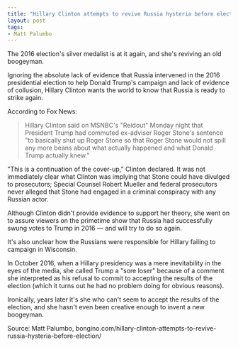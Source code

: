 ```yaml
---
title: "Hillary Clinton attempts to revive Russia hysteria before election"
layout: post
tags:
- Matt Palumbo
---
```


The 2016 election's silver medalist is at it again, and she's reviving an old boogeyman.

Ignoring the absolute lack of evidence that Russia intervened in the 2016 presidential election to help Donald Trump's campaign and lack of evidence of collusion, Hillary Clinton wants the world to know that Russia is ready to strike again.

According to Fox News:

> Hillary Clinton said on MSNBC's "Reidout" Monday night that President Trump had commuted ex-adviser Roger Stone's sentence "to basically shut up Roger Stone so that Roger Stone would not spill any more beans about what actually happened and what Donald Trump actually knew."

"This is a continuation of the cover-up," Clinton declared. It was not immediately clear what Clinton was implying that Stone could have divulged to prosecutors; Special Counsel Robert Mueller and federal prosecutors never alleged that Stone had engaged in a criminal conspiracy with any Russian actor.

Although Clinton didn't provide evidence to support her theory, she went on to assure viewers on the primetime show that Russia had successfully swung votes to Trump in 2016 — and will try to do so again.

It's also unclear how the Russians were responsible for Hillary failing to campaign in Wisconsin.

In October 2016, when a Hillary presidency was a mere inevitability in the eyes of the media, she called Trump a "sore loser" because of a comment she interpreted as his refusal to commit to accepting the results of the election (which it turns out he had no problem doing for obvious reasons).

Ironically, years later it's she who can't seem to accept the results of the election, and she hasn't even been creative enough to invent a new boogeyman.

Source: Matt Palumbo, bongino.com/hillary-clinton-attempts-to-revive-russia-hysteria-before-election/
